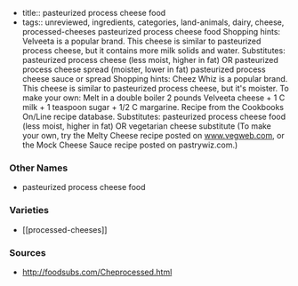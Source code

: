 - title:: pasteurized process cheese food
- tags:: unreviewed, ingredients, categories, land-animals, dairy, cheese, processed-cheeses
pasteurized process cheese food Shopping hints: Velveeta is a popular brand. This cheese is similar to pasteurized process cheese, but it contains more milk solids and water. Substitutes: pasteurized process cheese (less moist, higher in fat) OR pasteurized process cheese spread (moister, lower in fat) pasteurized process cheese sauce or spread Shopping hints: Cheez Whiz is a popular brand. This cheese is similar to pasteurized process cheese, but it's moister. To make your own: Melt in a double boiler 2 pounds Velveeta cheese + 1 C milk + 1 teaspoon sugar + 1/2 C margarine. Recipe from the Cookbooks On/Line recipe database. Substitutes: pasteurized process cheese food (less moist, higher in fat) OR vegetarian cheese substitute (To make your own, try the Melty Cheese recipe posted on www.vegweb.com, or the Mock Cheese Sauce recipe posted on pastrywiz.com.)

### Other Names

* pasteurized process cheese food

### Varieties

* [[processed-cheeses]]

### Sources
* http://foodsubs.com/Cheprocessed.html

